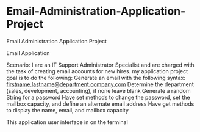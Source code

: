 # Email-Administration-Application-Project
Email Administration Application Project

Email Application

Scenario: I are an IT Support Administrator Specialist and are
charged with the task of creating email accounts for new hires.
my application project goal is to do the following:
 Generate an email with the following syntax: firstname.lastname@department.company.com
 Determine the department (sales, development, accounting), if none leave blank
 Generate a random String for a password
 Have set methods to change the password, set the mailbox capacity, and define an alternate email address
 Have get methods to display the name, email, and mailbox capacity

 This application user interface in on the terminal

